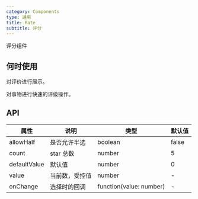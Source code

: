 ```yaml
---
category: Components
type: 通用
title: Rate
subtitle: 评分
---
```


评分组件

## 何时使用

对评价进行展示。

对事物进行快速的评级操作。

## API

| 属性 | 说明 | 类型 | 默认值 |
| --- | --- | ---  | ---   |
| allowHalf | 是否允许半选 | boolean | false |
| count | star 总数 | number | 5 |
| defaultValue | 默认值 | number | 0 |
| value | 当前数，受控值 | number | - |
| onChange | 选择时的回调 | function(value: number) | - |
